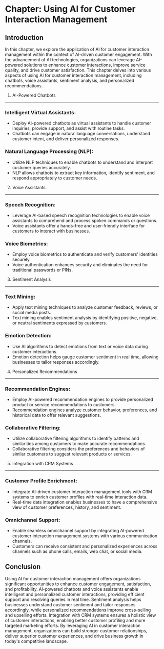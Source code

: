 Chapter: Using AI for Customer Interaction Management
=====================================================

Introduction
------------

In this chapter, we explore the application of AI for customer interaction management within the context of AI-driven customer engagement. With the advancement of AI technologies, organizations can leverage AI-powered solutions to enhance customer interactions, improve service quality, and drive customer satisfaction. This chapter delves into various aspects of using AI for customer interaction management, including chatbots, voice assistants, sentiment analysis, and personalized recommendations.

1. AI-Powered Chatbots
----------------------

### Intelligent Virtual Assistants:

* Deploy AI-powered chatbots as virtual assistants to handle customer inquiries, provide support, and assist with routine tasks.
* Chatbots can engage in natural language conversations, understand customer intent, and deliver personalized responses.

### Natural Language Processing (NLP):

* Utilize NLP techniques to enable chatbots to understand and interpret customer queries accurately.
* NLP allows chatbots to extract key information, identify sentiment, and respond appropriately to customer needs.

2. Voice Assistants
-------------------

### Speech Recognition:

* Leverage AI-based speech recognition technologies to enable voice assistants to comprehend and process spoken commands or questions.
* Voice assistants offer a hands-free and user-friendly interface for customers to interact with businesses.

### Voice Biometrics:

* Employ voice biometrics to authenticate and verify customers' identities securely.
* Voice authentication enhances security and eliminates the need for traditional passwords or PINs.

3. Sentiment Analysis
---------------------

### Text Mining:

* Apply text mining techniques to analyze customer feedback, reviews, or social media posts.
* Text mining enables sentiment analysis by identifying positive, negative, or neutral sentiments expressed by customers.

### Emotion Detection:

* Use AI algorithms to detect emotions from text or voice data during customer interactions.
* Emotion detection helps gauge customer sentiment in real time, allowing businesses to tailor responses accordingly.

4. Personalized Recommendations
-------------------------------

### Recommendation Engines:

* Employ AI-powered recommendation engines to provide personalized product or service recommendations to customers.
* Recommendation engines analyze customer behavior, preferences, and historical data to offer relevant suggestions.

### Collaborative Filtering:

* Utilize collaborative filtering algorithms to identify patterns and similarities among customers to make accurate recommendations.
* Collaborative filtering considers the preferences and behaviors of similar customers to suggest relevant products or services.

5. Integration with CRM Systems
-------------------------------

### Customer Profile Enrichment:

* Integrate AI-driven customer interaction management tools with CRM systems to enrich customer profiles with real-time interaction data.
* Real-time data integration enables businesses to have a comprehensive view of customer preferences, history, and sentiment.

### Omnichannel Support:

* Enable seamless omnichannel support by integrating AI-powered customer interaction management systems with various communication channels.
* Customers can receive consistent and personalized experiences across channels such as phone calls, emails, web chat, or social media.

Conclusion
----------

Using AI for customer interaction management offers organizations significant opportunities to enhance customer engagement, satisfaction, and profitability. AI-powered chatbots and voice assistants enable intelligent and personalized customer interactions, providing efficient support and resolving queries in real time. Sentiment analysis helps businesses understand customer sentiment and tailor responses accordingly, while personalized recommendations improve cross-selling and upselling efforts. Integration with CRM systems ensures a holistic view of customer interactions, enabling better customer profiling and more targeted marketing efforts. By leveraging AI in customer interaction management, organizations can build stronger customer relationships, deliver superior customer experiences, and drive business growth in today's competitive landscape.
